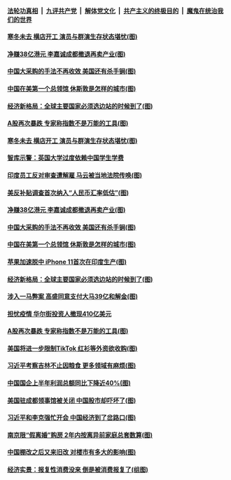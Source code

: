 

####  [法轮功真相](../../../../basic/blob/master/README.md?t=07270731) &nbsp;|&nbsp; [九评共产党](../../../../9ping.md/blob/master/README.md?t=07270731) &nbsp;|&nbsp; [解体党文化](../../../../jtdwh.md/blob/master/README.md?t=07270731)  &nbsp;|&nbsp; [共产主义的终极目的](../../../../gczydzjmd.md/blob/master/README.md?t=07270731) &nbsp;|&nbsp; [魔鬼在统治我们的世界](../../../../mgztzwmdsj.md/blob/master/README.md?t=07270731) 

#### [寒冬未去 横店开工 演员与群演生存状态堪忧(图)](../pages/p5/940974.md?t=07270731) 

#### [净赚38亿港元 李嘉诚成都撤退再卖产业(图)](../pages/p5/940917.md?t=07270731) 

#### [中国大采购的手法不再收效 美国还有杀手锏(图)](../pages/p5/940884.md?t=07270731) 

#### [中国在美第一个总领馆 休斯敦是怎样的城市(图)](../pages/p5/940889.md?t=07270731) 

#### [经济新格局：全球主要国家必须选边站的时候到了(图)](../pages/p5/940873.md?t=07270731) 

#### [A股再次暴跌 专家称指数不是万能的工具(图)](../pages/p5/940805.md?t=07270731) 

#### [寒冬未去 横店开工 演员与群演生存状态堪忧(图)](../pages/p5/940974.md?t=07270731) 

#### [智库示警：英国大学过度依赖中国学生学费](../pages/p5/940973.md?t=07270731) 

#### [印度员工反对审查遭解雇 马云被当地法院传唤(图)](../pages/p5/940967.md?t=07270731) 

#### [美反补贴调查首次纳入“人民币汇率低估”(图)](../pages/p5/940961.md?t=07270731) 

#### [净赚38亿港元 李嘉诚成都撤退再卖产业(图)](../pages/p5/940917.md?t=07270731) 

#### [中国大采购的手法不再收效 美国还有杀手锏(图)](../pages/p5/940884.md?t=07270731) 

#### [中国在美第一个总领馆 休斯敦是怎样的城市(图)](../pages/p5/940889.md?t=07270731) 

#### [苹果加速脱中 iPhone 11首次在印度生产(图)](../pages/p5/940874.md?t=07270731) 

#### [经济新格局：全球主要国家必须选边站的时候到了(图)](../pages/p5/940873.md?t=07270731) 

#### [涉入一马弊案 高盛同意支付大马39亿和解金(图)](../pages/p5/940864.md?t=07270731) 

#### [担忧疫情 华尔街投资人撤现410亿美元](../pages/p5/940855.md?t=07270731) 

#### [A股再次暴跌 专家称指数不是万能的工具(图)](../pages/p5/940805.md?t=07270731) 

#### [美国将进一步限制TikTok 红衫等外资欲收购(图)](../pages/p5/940765.md?t=07270731) 

#### [习近平考察吉林不止因粮食 更多领域有麻烦(图)](../pages/p5/940764.md?t=07270731) 

#### [中国国企上半年利润总额同比下降近40%(图)](../pages/p5/940754.md?t=07270731) 

#### [美国驻成都领事馆被关闭 中国股市却吓坏了(图)](../pages/p5/940739.md?t=07270731) 

#### [习近平和李克强忙开会 中国经济到了岔路口(图)](../pages/p5/940634.md?t=07270731) 

#### [南京限“假离婚”购房 2年内按离异前家庭总套数算(图)](../pages/p5/940662.md?t=07270731) 

#### [中国棚改之后又来旧改 对楼市有多大的影响(图)](../pages/p5/940650.md?t=07270731) 

#### [经济实景：报复性消费没来 倒是被消费报复了(组图)](../pages/p5/940661.md?t=07270731) 

